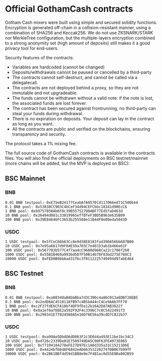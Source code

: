 # Official GothamCash contracts

Gotham Cash mixers were built using simple and secured solidity functions.
Encryption is generated off-chain in a collision-resistant manner, using a combination of SHA256 and Keccak256. We do not use ZKSNARK/STARK nor MerkleTree configuration, but the multiple-layers encryption combined to a strong anonymity set (high amount of deposits) still makes it a good privacy tool for end-users.

Security features of the contracts:
- Variables are hardcoded (cannot be changed)
- Deposits/withdrawals cannot be paused or cancelled by a third-party
- The contracts cannot self-destruct, and cannot be called via a delegatecall.
- The contracts are not deployed behind a proxy, so they are not immutable and not upgradeable.
- The funds cannot be withdrawn without a valid note: if the note is lost, the associated funds are lost forever.
- The contract has been secured against frontrunning, no third-party can steal your funds during withdrawal.
- There is no expiration on deposits. Your deposit can lay in the contract as long as you want.
- All the contracts are public and verified on the blockchains, ensuring transparency and security.

The protocol takes a 1% mixing fee.

The full source code of GothamCash contracts is available in the contracts files. You will also find the official deployments on BSC testnet/mainnet (more chains will be added, but the MVP is deployed on BSC):

## BSC Mainnet
### BNB

    0.01 BNB testpool: 0xE75eB24177CeabAfA957ECd117066ed71C500b44
    0.1 BNB pool: 0x53830CC903C4bCeF34d94CEFCbbc18341d90EcC6
    1 BNB pool: 0xb9757850Ab6F8c39B55752790ABF77Ed5faD463d
    10 BNB pool: 0x26494d081c33019965effBfeF3BD5B963e635B09
    100 BNB pool: 0x39E84646FC3653b255568e11B44F8e80eda5043D

### USDC

    1 USDC testpool: 0x5fCeC66b63Cc8e9d38E8183fad396656bb687B00
    10 USDC pool: 0x7e95a6b17d9F84E59a703C7e4ECD3ab1b466e61F
    100 USDC pool: 0x567703b577C4f7aa4cC9680d968Ca22c1706f2b0
    1000 USDC pool: 0x55B1B469a993bd5D7F50B14b78F83bd275E788C3
    10000 USDC pool: 0xFED0B9bbAad31fbc3f0112225749494d97abE464

## BSC Testnet
### BNB

    0.01 BNB testpool: 0xa08340aB4bbBba7d3C390c4a86C013a6DBf28EB5
    0.1 BNB pool: 0x2edD6AC4518118fB97c4B5bA44cC4Ce9AAb7FF70
    1 BNB pool: 0xc2F27fdE6CFA18bf4DF9fEe12b16A2DA7AB3022f
    10 BNB pool: 0x0a1ef6afEBE2a592F92F4c3396C7c0C5422491f3
    100 BNB pool: 0x299341E77824560A5e16D78E56a39cdD7C822b37

### USDC

    1 USDC testpool: 0xa99Ae5Db4D6dD863F2c3E0d4a493E11be1bc34C2
    10 USDC pool: 0xd726c2339De01E7509749DA5C00F63FE4073E065
    100 USDC pool: 0xf7194104278eFE27D97Ec1A8d335a31C15211D6E
    1000 USDC pool: 0x4424bf66dAF6842eAb66353220274f0B067b99fF
    10000 USDC pool: 0x2B61BBf4d59d1BB8e9e7F4B1ac0d55E0Ba002B59
